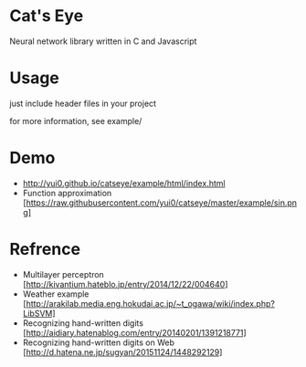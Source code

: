 # Cat's Eye
Neural network library written in C and Javascript

# Usage
just include header files in your project

for more information, see example/

# Demo
- http://yui0.github.io/catseye/example/html/index.html
- Function approximation [https://raw.githubusercontent.com/yui0/catseye/master/example/sin.png]

# Refrence
- Multilayer perceptron [http://kivantium.hateblo.jp/entry/2014/12/22/004640]
- Weather example [http://arakilab.media.eng.hokudai.ac.jp/~t_ogawa/wiki/index.php?LibSVM]
- Recognizing hand-written digits [http://aidiary.hatenablog.com/entry/20140201/1391218771]
- Recognizing hand-written digits on Web [http://d.hatena.ne.jp/sugyan/20151124/1448292129]
